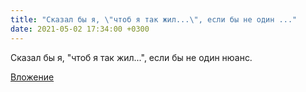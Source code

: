 ```yaml
---
title: "Сказал бы я, \"чтоб я так жил...\", если бы не один ..."
date: 2021-05-02 17:34:00 +0300
---
```


Сказал бы я, "чтоб я так жил...", если бы не один нюанс.

[Вложение](/assets/vk_photos/2/zVClC0Vylig.jpg)
